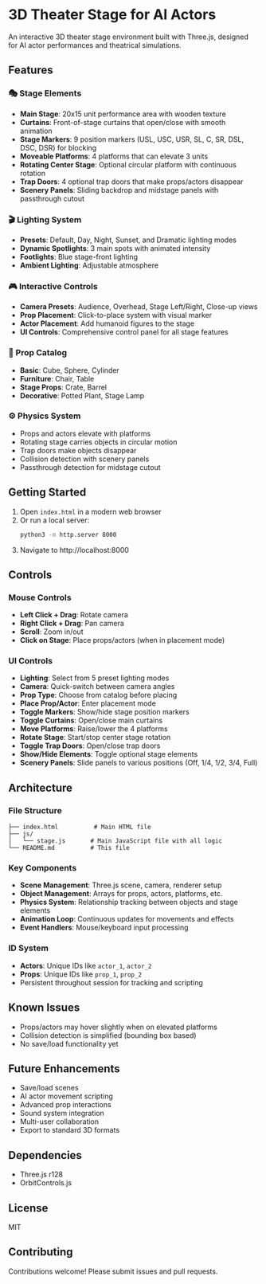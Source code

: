 # 3D Theater Stage for AI Actors

An interactive 3D theater stage environment built with Three.js, designed for AI actor performances and theatrical simulations.

## Features

### 🎭 Stage Elements
- **Main Stage**: 20x15 unit performance area with wooden texture
- **Curtains**: Front-of-stage curtains that open/close with smooth animation
- **Stage Markers**: 9 position markers (USL, USC, USR, SL, C, SR, DSL, DSC, DSR) for blocking
- **Moveable Platforms**: 4 platforms that can elevate 3 units
- **Rotating Center Stage**: Optional circular platform with continuous rotation
- **Trap Doors**: 4 optional trap doors that make props/actors disappear
- **Scenery Panels**: Sliding backdrop and midstage panels with passthrough cutout

### 🎬 Lighting System
- **Presets**: Default, Day, Night, Sunset, and Dramatic lighting modes
- **Dynamic Spotlights**: 3 main spots with animated intensity
- **Footlights**: Blue stage-front lighting
- **Ambient Lighting**: Adjustable atmosphere

### 🎮 Interactive Controls
- **Camera Presets**: Audience, Overhead, Stage Left/Right, Close-up views
- **Prop Placement**: Click-to-place system with visual marker
- **Actor Placement**: Add humanoid figures to the stage
- **UI Controls**: Comprehensive control panel for all stage features

### 🎯 Prop Catalog
- **Basic**: Cube, Sphere, Cylinder
- **Furniture**: Chair, Table
- **Stage Props**: Crate, Barrel
- **Decorative**: Potted Plant, Stage Lamp

### ⚙️ Physics System
- Props and actors elevate with platforms
- Rotating stage carries objects in circular motion
- Trap doors make objects disappear
- Collision detection with scenery panels
- Passthrough detection for midstage cutout

## Getting Started

1. Open `index.html` in a modern web browser
2. Or run a local server:
   ```bash
   python3 -m http.server 8000
   ```
3. Navigate to http://localhost:8000

## Controls

### Mouse Controls
- **Left Click + Drag**: Rotate camera
- **Right Click + Drag**: Pan camera
- **Scroll**: Zoom in/out
- **Click on Stage**: Place props/actors (when in placement mode)

### UI Controls
- **Lighting**: Select from 5 preset lighting modes
- **Camera**: Quick-switch between camera angles
- **Prop Type**: Choose from catalog before placing
- **Place Prop/Actor**: Enter placement mode
- **Toggle Markers**: Show/hide stage position markers
- **Toggle Curtains**: Open/close main curtains
- **Move Platforms**: Raise/lower the 4 platforms
- **Rotate Stage**: Start/stop center stage rotation
- **Toggle Trap Doors**: Open/close trap doors
- **Show/Hide Elements**: Toggle optional stage elements
- **Scenery Panels**: Slide panels to various positions (Off, 1/4, 1/2, 3/4, Full)

## Architecture

### File Structure
```
├── index.html          # Main HTML file
├── js/
│   └── stage.js       # Main JavaScript file with all logic
└── README.md          # This file
```

### Key Components
- **Scene Management**: Three.js scene, camera, renderer setup
- **Object Management**: Arrays for props, actors, platforms, etc.
- **Physics System**: Relationship tracking between objects and stage elements
- **Animation Loop**: Continuous updates for movements and effects
- **Event Handlers**: Mouse/keyboard input processing

### ID System
- **Actors**: Unique IDs like `actor_1`, `actor_2`
- **Props**: Unique IDs like `prop_1`, `prop_2`
- Persistent throughout session for tracking and scripting

## Known Issues
- Props/actors may hover slightly when on elevated platforms
- Collision detection is simplified (bounding box based)
- No save/load functionality yet

## Future Enhancements
- Save/load scenes
- AI actor movement scripting
- Advanced prop interactions
- Sound system integration
- Multi-user collaboration
- Export to standard 3D formats

## Dependencies
- Three.js r128
- OrbitControls.js

## License
MIT

## Contributing
Contributions welcome! Please submit issues and pull requests.